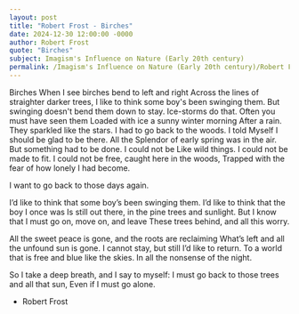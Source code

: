 ```yaml
---
layout: post
title: "Robert Frost - Birches"
date: 2024-12-30 12:00:00 -0000
author: Robert Frost
quote: "Birches"
subject: Imagism's Influence on Nature (Early 20th century)
permalink: /Imagism's Influence on Nature (Early 20th century)/Robert Frost/Robert Frost - Birches
---
```


Birches
When I see birches bend to left and right
Across the lines of straighter darker trees,
I like to think some boy's been swinging them.
But swinging doesn't bend them down to stay.
Ice-storms do that. Often you must have seen them
Loaded with ice a sunny winter morning
After a rain. They sparkled like the stars.
I had to go back to the woods. I told
Myself I should be glad to be there. All the
Splendor of early spring was in the air.
But something had to be done. I could not be
Like wild things. I could not be made to fit.
I could not be free, caught here in the woods,
Trapped with the fear of how lonely I had become.

I want to go back to those days again.

I’d like to think that some boy’s been swinging them.
I’d like to think that the boy I once was
Is still out there, in the pine trees and sunlight.
But I know that I must go on, move on, and leave
These trees behind, and all this worry.

All the sweet peace is gone, and the roots are reclaiming
What’s left and all the unfound sun is gone.
I cannot stay, but still I’d like to return.
To a world that is free and blue like the skies.
In all the nonsense of the night.

So I take a deep breath, and I say to myself:
I must go back to those trees and all that sun,
Even if I must go alone.

- Robert Frost
